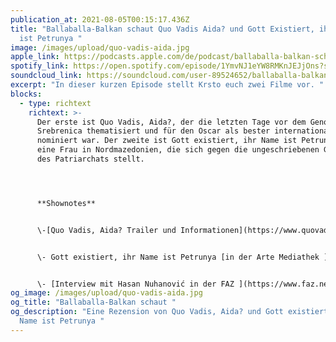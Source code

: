 ```yaml
---
publication_at: 2021-08-05T00:15:17.436Z
title: "Ballaballa-Balkan schaut Quo Vadis Aida? und Gott Existiert, ihr Name
  ist Petrunya "
image: /images/upload/quo-vadis-aida.jpg
apple_link: https://podcasts.apple.com/de/podcast/ballaballa-balkan-schaut-quo-vadis-aida-und-gott-existiert/id1170436903?i=1000531032485
spotify_link: https://open.spotify.com/episode/1YmvNJ1eYW8RMKnJEJjOns?si=fa682f84f26e44e2
soundcloud_link: https://soundcloud.com/user-89524652/ballaballa-balkan-schaut-quo-vadis-aida-und-gott-existiert-ihr-name-ist-petrunya
excerpt: "In dieser kurzen Episode stellt Krsto euch zwei Filme vor. "
blocks:
  - type: richtext
    richtext: >-
      Der erste ist Quo Vadis, Aida?, der die letzten Tage vor dem Genozid in
      Srebrenica thematisiert und für den Oscar als bester internationaler Film
      nominiert war. Der zweite ist Gott existiert, ihr Name ist Petrunya, über
      eine Frau in Nordmazedonien, die sich gegen die ungeschriebenen Gesetze
      des Patriarchats stellt.




      **Shownotes** 


      \-[Quo Vadis, Aida? Trailer und Informationen](https://www.quovadisaida.de/)


      \- Gott existiert, ihr Name ist Petrunya [in der Arte Mediathek ](https://www.arte.tv/de/videos/091154-000-A/gott-existiert-ihr-name-ist-petrunya/)


      \- [Interview mit Hasan Nuhanović in der FAZ ](https://www.faz.net/aktuell/politik/ausland/film-ueber-srebrenica-ein-inakzeptables-mass-an-verstaendnis-fuer-die-niederlaender-16856277.html)
og_image: /images/upload/quo-vadis-aida.jpg
og_title: "Ballaballa-Balkan schaut "
og_description: "Eine Rezension von Quo Vadis, Aida? und Gott existiert, ihr
  Name ist Petrunya "
---
```


